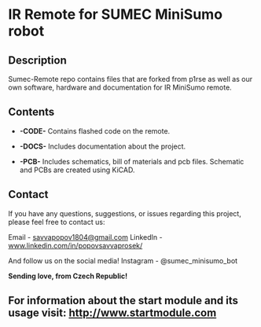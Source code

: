 # IR Remote for SUMEC MiniSumo robot

## Description
Sumec-Remote repo contains files that are forked from p1rse as well as our own software, hardware and documentation for IR MiniSumo remote.

## Contents

- **-CODE-** Contains flashed code on the remote.
  
- **-DOCS-** Includes documentation about the project.

- **-PCB-** Includes schematics, bill of materials and pcb files. Schematic and PCBs are created using KiCAD.

## Contact
If you have any questions, suggestions, or issues regarding this project, please feel free to contact us: 

Email - savvapopov1804@gmail.com
LinkedIn - www.linkedin.com/in/popovsavvaprosek/

And follow us on the social media! 
Instagram - @sumec_minisumo_bot


**Sending love, from Czech Republic!**

## For information about the start module and its usage visit: http://www.startmodule.com
